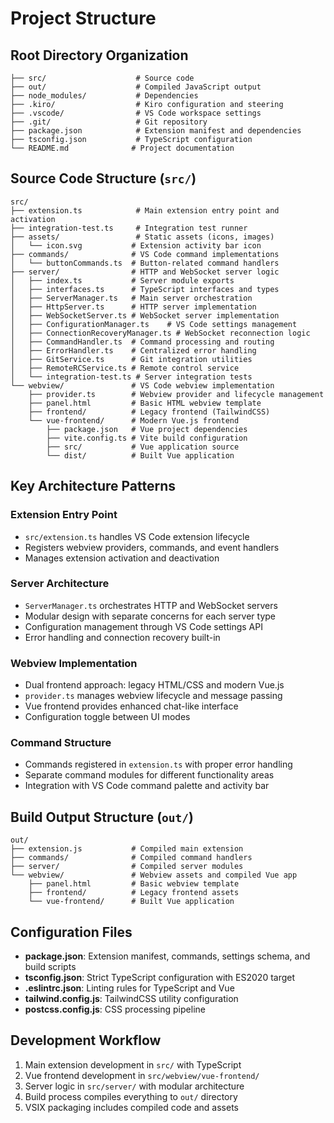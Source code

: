 # Project Structure

## Root Directory Organization
```
├── src/                    # Source code
├── out/                    # Compiled JavaScript output
├── node_modules/           # Dependencies
├── .kiro/                  # Kiro configuration and steering
├── .vscode/                # VS Code workspace settings
├── .git/                   # Git repository
├── package.json            # Extension manifest and dependencies
├── tsconfig.json           # TypeScript configuration
└── README.md              # Project documentation
```

## Source Code Structure (`src/`)
```
src/
├── extension.ts            # Main extension entry point and activation
├── integration-test.ts     # Integration test runner
├── assets/                 # Static assets (icons, images)
│   └── icon.svg           # Extension activity bar icon
├── commands/              # VS Code command implementations
│   └── buttonCommands.ts  # Button-related command handlers
├── server/                # HTTP and WebSocket server logic
│   ├── index.ts           # Server module exports
│   ├── interfaces.ts      # TypeScript interfaces and types
│   ├── ServerManager.ts   # Main server orchestration
│   ├── HttpServer.ts      # HTTP server implementation
│   ├── WebSocketServer.ts # WebSocket server implementation
│   ├── ConfigurationManager.ts    # VS Code settings management
│   ├── ConnectionRecoveryManager.ts # WebSocket reconnection logic
│   ├── CommandHandler.ts  # Command processing and routing
│   ├── ErrorHandler.ts    # Centralized error handling
│   ├── GitService.ts      # Git integration utilities
│   ├── RemoteRCService.ts # Remote control service
│   └── integration-test.ts # Server integration tests
└── webview/               # VS Code webview implementation
    ├── provider.ts        # Webview provider and lifecycle management
    ├── panel.html         # Basic HTML webview template
    ├── frontend/          # Legacy frontend (TailwindCSS)
    └── vue-frontend/      # Modern Vue.js frontend
        ├── package.json   # Vue project dependencies
        ├── vite.config.ts # Vite build configuration
        ├── src/           # Vue application source
        └── dist/          # Built Vue application
```

## Key Architecture Patterns

### Extension Entry Point
- `src/extension.ts` handles VS Code extension lifecycle
- Registers webview providers, commands, and event handlers
- Manages extension activation and deactivation

### Server Architecture
- `ServerManager.ts` orchestrates HTTP and WebSocket servers
- Modular design with separate concerns for each server type
- Configuration management through VS Code settings API
- Error handling and connection recovery built-in

### Webview Implementation
- Dual frontend approach: legacy HTML/CSS and modern Vue.js
- `provider.ts` manages webview lifecycle and message passing
- Vue frontend provides enhanced chat-like interface
- Configuration toggle between UI modes

### Command Structure
- Commands registered in `extension.ts` with proper error handling
- Separate command modules for different functionality areas
- Integration with VS Code command palette and activity bar

## Build Output Structure (`out/`)
```
out/
├── extension.js           # Compiled main extension
├── commands/              # Compiled command handlers
├── server/                # Compiled server modules
└── webview/               # Webview assets and compiled Vue app
    ├── panel.html         # Basic webview template
    ├── frontend/          # Legacy frontend assets
    └── vue-frontend/      # Built Vue application
```

## Configuration Files
- **package.json**: Extension manifest, commands, settings schema, and build scripts
- **tsconfig.json**: Strict TypeScript configuration with ES2020 target
- **.eslintrc.json**: Linting rules for TypeScript and Vue
- **tailwind.config.js**: TailwindCSS utility configuration
- **postcss.config.js**: CSS processing pipeline

## Development Workflow
1. Main extension development in `src/` with TypeScript
2. Vue frontend development in `src/webview/vue-frontend/`
3. Server logic in `src/server/` with modular architecture
4. Build process compiles everything to `out/` directory
5. VSIX packaging includes compiled code and assets